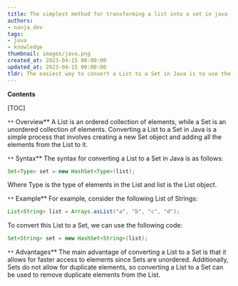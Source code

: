 ```yaml
---
title: The simplest method for transforming a list into a set in java
authors:
- nanja_dev
tags:
- java
- knowledge
thumbnail: images/java.png
created_at: 2023-04-15 00:00:00
updated_at: 2023-04-15 00:00:00
tldr: The easiest way to convert a List to a Set in Java is to use the Set constructor with the List as an argument.
---
```


**Contents**

[TOC]

`**` Overview**
A List is an ordered collection of elements, while a Set is an unordered collection of elements. Converting a List to a Set in Java is a simple process that involves creating a new Set object and adding all the elements from the List to it.

`**` Syntax**
The syntax for converting a List to a Set in Java is as follows:

```java
Set<Type> set = new HashSet<Type>(list);
```

Where Type is the type of elements in the List and list is the List object.

`**` Example**
For example, consider the following List of Strings:

```java
List<String> list = Arrays.asList("a", "b", "c", "d");
```

To convert this List to a Set, we can use the following code:

```java
Set<String> set = new HashSet<String>(list);
```

`**` Advantages**
The main advantage of converting a List to a Set is that it allows for faster access to elements since Sets are unordered. Additionally, Sets do not allow for duplicate elements, so converting a List to a Set can be used to remove duplicate elements from the List.
